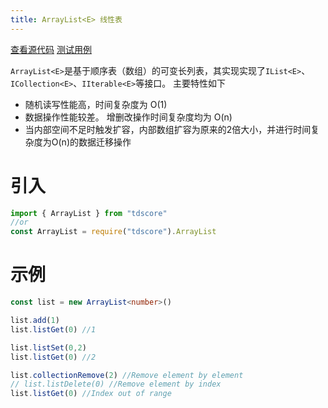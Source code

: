 ```yaml
---
title: ArrayList<E> 线性表
---
```

[查看源代码](https://github.com/zsh2401/tdscore/blob/master/src/data-structure/linear/ArrayList.ts)
[测试用例](https://github.com/zsh2401/tdscore/blob/master/tests/data-structure/linear/ArrayList.test.ts)

`ArrayList<E>`是基于顺序表（数组）的可变长列表，其实现实现了`IList<E>`、`ICollection<E>`、`IIterable<E>`等接口。
主要特性如下

* 随机读写性能高，时间复杂度为 O(1)
* 数据操作性能较差。 增删改操作时间复杂度均为 O(n)
* 当内部空间不足时触发扩容，内部数组扩容为原来的2倍大小，并进行时间复杂度为O(n)的数据迁移操作

# 引入
```typescript
import { ArrayList } from "tdscore"
//or
const ArrayList = require("tdscore").ArrayList
```

# 示例
```typescript
const list = new ArrayList<number>()

list.add(1)
list.listGet(0) //1

list.listSet(0,2)
list.listGet(0) //2

list.collectionRemove(2) //Remove element by element
// list.listDelete(0) //Remove element by index
list.listGet(0) //Index out of range
```